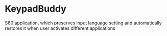 KeypadBuddy
===========

S60 application, which preserves input language setting and automatically restores it when user activates different applications